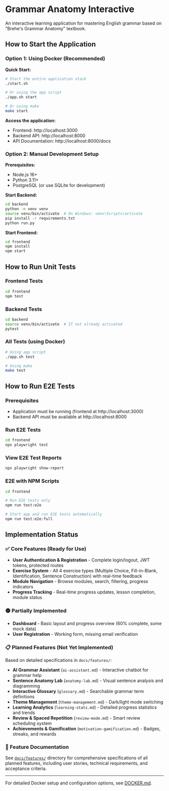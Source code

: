 # Grammar Anatomy Interactive

An interactive learning application for mastering English grammar based on "Brehe's Grammar Anatomy" textbook.

## How to Start the Application

### Option 1: Using Docker (Recommended)

**Quick Start:**
```bash
# Start the entire application stack
./start.sh

# Or using the app script
./app.sh start

# Or using make
make start
```

**Access the application:**
- Frontend: http://localhost:3000
- Backend API: http://localhost:8000
- API Documentation: http://localhost:8000/docs

### Option 2: Manual Development Setup

**Prerequisites:**
- Node.js 16+
- Python 3.11+
- PostgreSQL (or use SQLite for development)

**Start Backend:**
```bash
cd backend
python -m venv venv
source venv/bin/activate  # On Windows: venv\Scripts\activate
pip install -r requirements.txt
python run.py
```

**Start Frontend:**
```bash
cd frontend
npm install
npm start
```

## How to Run Unit Tests

### Frontend Tests
```bash
cd frontend
npm test
```

### Backend Tests
```bash
cd backend
source venv/bin/activate  # If not already activated
pytest
```

### All Tests (using Docker)
```bash
# Using app script
./app.sh test

# Using make
make test
```

## How to Run E2E Tests

### Prerequisites
- Application must be running (frontend at http://localhost:3000)
- Backend API must be available at http://localhost:8000

### Run E2E Tests
```bash
cd frontend
npx playwright test
```

### View E2E Test Reports
```bash
npx playwright show-report
```

### E2E with NPM Scripts
```bash
cd frontend

# Run E2E tests only
npm run test:e2e

# Start app and run E2E tests automatically
npm run test:e2e:full
```

## Implementation Status

### ✅ Core Features (Ready for Use)

- **User Authentication & Registration** - Complete login/logout, JWT tokens, protected routes
- **Exercise System** - All 4 exercise types (Multiple Choice, Fill-in-Blank, Identification, Sentence Construction) with real-time feedback
- **Module Navigation** - Browse modules, search, filtering, progress indicators
- **Progress Tracking** - Real-time progress updates, lesson completion, module status

### 🟡 Partially Implemented

- **Dashboard** - Basic layout and progress overview (60% complete, some mock data)
- **User Registration** - Working form, missing email verification

### 📋 Planned Features (Not Yet Implemented)

Based on detailed specifications in `docs/features/`:

- **AI Grammar Assistant** (`ai-assistant.md`) - Interactive chatbot for grammar help
- **Sentence Anatomy Lab** (`anatomy-lab.md`) - Visual sentence analysis and diagramming  
- **Interactive Glossary** (`glossary.md`) - Searchable grammar term definitions
- **Theme Management** (`theme-management.md`) - Dark/light mode switching
- **Learning Analytics** (`learning-stats.md`) - Detailed progress statistics and trends
- **Review & Spaced Repetition** (`review-mode.md`) - Smart review scheduling system
- **Achievements & Gamification** (`motivation-gamification.md`) - Badges, streaks, and rewards

### 📖 Feature Documentation

See [`docs/features/`](docs/features/) directory for comprehensive specifications of all planned features, including user stories, technical requirements, and acceptance criteria.

---

For detailed Docker setup and configuration options, see [DOCKER.md](DOCKER.md).